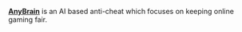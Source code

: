 [**AnyBrain**](https://anybrain.gg/) is an AI based anti-cheat which focuses on keeping online gaming fair.